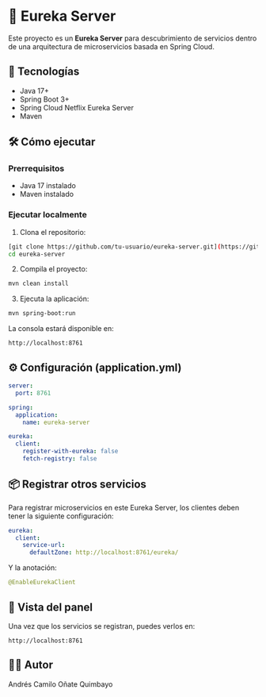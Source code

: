 # 📡 Eureka Server

Este proyecto es un **Eureka Server** para descubrimiento de servicios dentro de una arquitectura de microservicios basada en Spring Cloud.

## 🚀 Tecnologías

- Java 17+
- Spring Boot 3+
- Spring Cloud Netflix Eureka Server
- Maven

## 🛠️ Cómo ejecutar

### Prerrequisitos

- Java 17 instalado
- Maven instalado

### Ejecutar localmente

1. Clona el repositorio:

```bash
[git clone https://github.com/tu-usuario/eureka-server.git](https://github.com/AndresOnate/eureka-server.git)
cd eureka-server
```

2. Compila el proyecto:

```bash
mvn clean install
```

3. Ejecuta la aplicación:

```bash
mvn spring-boot:run
```

La consola estará disponible en:

```
http://localhost:8761
```

## ⚙️ Configuración (application.yml)

```yaml
server:
  port: 8761

spring:
  application:
    name: eureka-server

eureka:
  client:
    register-with-eureka: false
    fetch-registry: false
```

## 📦 Registrar otros servicios

Para registrar microservicios en este Eureka Server, los clientes deben tener la siguiente configuración:

```yaml
eureka:
  client:
    service-url:
      defaultZone: http://localhost:8761/eureka/
```

Y la anotación:

```java
@EnableEurekaClient
```

## 📸 Vista del panel

Una vez que los servicios se registran, puedes verlos en:

```
http://localhost:8761
```

## 🧑‍💻 Autor

Andrés Camilo Oñate Quimbayo
